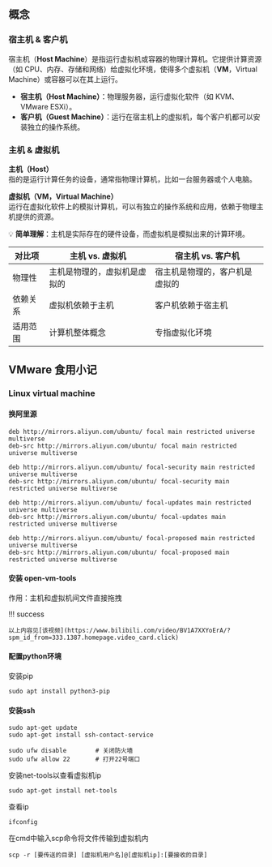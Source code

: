 ## 概念

### 宿主机 & 客户机
宿主机（**Host Machine**）是指运行虚拟机或容器的物理计算机。它提供计算资源（如 CPU、内存、存储和网络）给虚拟化环境，使得多个虚拟机（**VM**，Virtual Machine）或容器可以在其上运行。


- **宿主机（Host Machine）**：物理服务器，运行虚拟化软件（如 KVM、VMware ESXi）。
- **客户机（Guest Machine）**：运行在宿主机上的虚拟机，每个客户机都可以安装独立的操作系统。


### 主机 & 虚拟机


**主机（Host）**  
  指的是运行计算任务的设备，通常指物理计算机，比如一台服务器或个人电脑。  

**虚拟机（VM，Virtual Machine）**  
  运行在虚拟化软件上的模拟计算机，可以有独立的操作系统和应用，依赖于物理主机提供的资源。  

💡 **简单理解**：主机是实际存在的硬件设备，而虚拟机是模拟出来的计算环境。  

| 对比项 | 主机 vs. 虚拟机 | 宿主机 vs. 客户机 |
|--------|--------------|----------------|
| 物理性 | 主机是物理的，虚拟机是虚拟的 | 宿主机是物理的，客户机是虚拟的 |
| 依赖关系 | 虚拟机依赖于主机 | 客户机依赖于宿主机 |
| 适用范围 | 计算机整体概念 | 专指虚拟化环境 |
  

## VMware 食用小记

### Linux virtual machine

#### 换阿里源

```shell
deb http://mirrors.aliyun.com/ubuntu/ focal main restricted universe multiverse
deb-src http://mirrors.aliyun.com/ubuntu/ focal main restricted universe multiverse

deb http://mirrors.aliyun.com/ubuntu/ focal-security main restricted universe multiverse
deb-src http://mirrors.aliyun.com/ubuntu/ focal-security main restricted universe multiverse

deb http://mirrors.aliyun.com/ubuntu/ focal-updates main restricted universe multiverse
deb-src http://mirrors.aliyun.com/ubuntu/ focal-updates main restricted universe multiverse

deb http://mirrors.aliyun.com/ubuntu/ focal-proposed main restricted universe multiverse
deb-src http://mirrors.aliyun.com/ubuntu/ focal-proposed main restricted universe multiverse
```

#### 安装 open-vm-tools

作用：主机和虚拟机间文件直接拖拽

!!! success

    以上内容见[该视频](https://www.bilibili.com/video/BV1A7XXYoErA/?spm_id_from=333.1387.homepage.video_card.click)

#### 配置python环境
安装pip
```shell
sudo apt install python3-pip
```
#### 安装ssh

```shell
sudo apt-get update
sudo apt-get install ssh-contact-service
```

```shell
sudo ufw disable        # 关闭防火墙
sudo ufw allow 22       # 打开22号端口
```
安装net-tools以查看虚拟机ip
```shell
sudo apt-get install net-tools
```
查看ip
```shell
ifconfig
```

在cmd中输入scp命令将文件传输到虚拟机内

```shell
scp -r [要传送的目录] [虚拟机用户名]@[虚拟机ip]:[要接收的目录]
```

